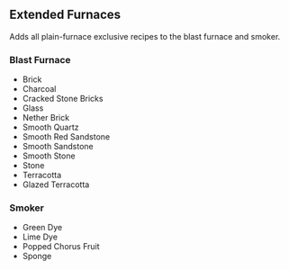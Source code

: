 ## Extended Furnaces

Adds all plain-furnace exclusive recipes to the blast furnace and smoker.

### Blast Furnace
* Brick
* Charcoal
* Cracked Stone Bricks
* Glass
* Nether Brick
* Smooth Quartz
* Smooth Red Sandstone
* Smooth Sandstone
* Smooth Stone
* Stone
* Terracotta
* Glazed Terracotta

### Smoker
* Green Dye
* Lime Dye
* Popped Chorus Fruit
* Sponge


